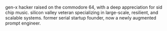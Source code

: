 gen-x hacker raised on the commodore 64, with a deep appreciation for sid chip music. silicon valley veteran specializing in large-scale, resilient, and scalable systems. former serial startup founder, now a newly augmented prompt engineer.
